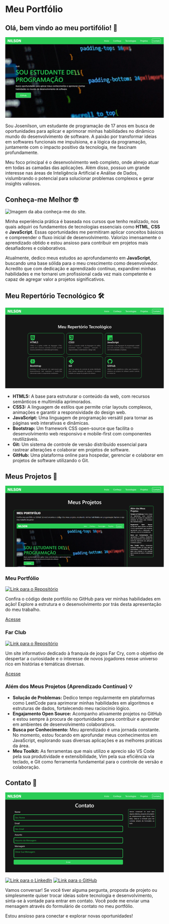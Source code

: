 # Meu Portfólio

## Olá, bem vindo ao meu portifólio! 👋

![Imagem do inicio do site.](./assets/image/inicio.png)

Sou Josenilson, um estudante de programação de 17 anos em busca de oportunidades para aplicar e aprimorar minhas habilidades no dinâmico mundo do desenvolvimento de software. A paixão por transformar ideias em softwares funcionais me impulsiona, e a lógica da programação, juntamente com o impacto positivo da tecnologia, me fascinam profundamente.

Meu foco principal é o desenvolvimento web completo, onde almejo atuar em todas as camadas das aplicações. Além disso, possuo um grande interesse nas áreas de Inteligência Artificial e Análise de Dados, vislumbrando o potencial para solucionar problemas complexos e gerar insights valiosos.

## Conheça-me Melhor 🤓
![Imagem da aba conheça-me do site.](./assets/image/conheça%20me.png)

Minha experiência prática é baseada nos cursos que tenho realizado, nos quais adquiri os fundamentos de tecnologias essenciais como **HTML**, **CSS** e **JavaScript**. Essas oportunidades me permitiram aplicar conceitos básicos e compreender o fluxo inicial de desenvolvimento. Valorizo imensamente o aprendizado obtido e estou ansioso para contribuir em projetos mais desafiadores e colaborativos.

Atualmente, dedico meus estudos ao aprofundamento em **JavaScript**, buscando uma base sólida para o meu crescimento como desenvolvedor. Acredito que com dedicação e aprendizado contínuo, expandirei minhas habilidades e me tornarei um profissional cada vez mais competente e capaz de agregar valor a projetos significativos.

## Meu Repertório Tecnológico 🛠️
![Imagem da aba tecnologias do site.](./assets/image/tecnologias.png)

* **HTML5:** A base para estruturar o conteúdo da web, com recursos semânticos e multimídia aprimorados.
* **CSS3:** A linguagem de estilos que permite criar layouts complexos, animações e garantir a responsividade do design web.
* **JavaScript:** Uma linguagem de programação versátil para tornar as páginas web interativas e dinâmicas.
* **Bootstrap:** Um framework CSS open-source que facilita o desenvolvimento web responsivo e mobile-first com componentes reutilizáveis.
* **Git:** Um sistema de controle de versão distribuído essencial para rastrear alterações e colaborar em projetos de software.
* **GitHub:** Uma plataforma online para hospedar, gerenciar e colaborar em projetos de software utilizando o Git.

## Meus Projetos 🚀
![Imagem da aba projetos do site.](./assets/image/projetos.png)

### Meu Portfólio

[![Link para o Repositório](https://img.shields.io/badge/Código%20no-GitHub-blue?style=flat-square&logo=github)](https://github.com/Nilsonsousa16/Meu-Portif-lio)

Confira o código deste portfólio no GitHub para ver minhas habilidades em ação! Explore a estrutura e o desenvolvimento por trás desta apresentação do meu trabalho.

[Acesse](https://github.com/Nilsonsousa16/Meu-Portif-lio)

### Far Club

[![Link para o Repositório](https://img.shields.io/badge/Código%20no-GitHub-blue?style=flat-square&logo=github)](https://github.com/Nilsonsousa16/Far-Club/tree/main)

Um site informativo dedicado à franquia de jogos Far Cry, com o objetivo de despertar a curiosidade e o interesse de novos jogadores nesse universo rico em histórias e temáticas diversas.

[Acesse](https://github.com/Nilsonsousa16/Far-Club/tree/main)

### Além dos Meus Projetos (Aprendizado Contínuo) 💡

* **Solução de Problemas:** Dedico tempo regularmente em plataformas como LeetCode para aprimorar minhas habilidades em algoritmos e estruturas de dados, fortalecendo meu raciocínio lógico.
* **Engajamento Open Source:** Acompanho ativamente projetos no GitHub e estou sempre à procura de oportunidades para contribuir e aprender em ambientes de desenvolvimento colaborativos.
* **Busca por Conhecimento:** Meu aprendizado é uma jornada constante. No momento, estou focando em aprofundar meus conhecimentos em JavaScript, explorando suas diversas aplicações e as melhores práticas da área.
* **Meu Toolkit:** As ferramentas que mais utilizo e aprecio são VS Code pela sua produtividade e extensibilidade, Vim pela sua eficiência via teclado, e Git como ferramenta fundamental para o controle de versão e colaboração.

## Contato 💬
![Imagem da aba contato do site.](./assets/image/contatos.png)

[![Link para o LinkedIn](https://img.shields.io/badge/LinkedIn-Josenilson%20Sousa-blue?style=flat-square&logo=linkedin)](https://www.linkedin.com/in/josenilson-sousa-a60576283/)
[![Link para o GitHub](https://img.shields.io/badge/GitHub-Nilsonsousa16-black?style=flat-square&logo=github)](https://github.com/Nilsonsousa16)

Vamos conversar! Se você tiver alguma pergunta, proposta de projeto ou simplesmente quiser trocar ideias sobre tecnologia e desenvolvimento, sinta-se à vontade para entrar em contato. Você pode me enviar uma mensagem através do formulário de contato no meu portfólio.

Estou ansioso para conectar e explorar novas oportunidades!
